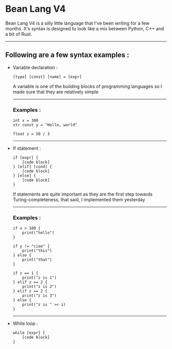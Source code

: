 # Bean Lang V4
Bean Lang V4 is a silly little language that I've been writing for a few months.
It's syntax is designed to look like a mix between Python, C++ and a bit of Rust.

---

## Following are a few syntax examples :

- Variable declaration :
	```
	[type] [const] [name] = [expr]
	```

	A variable is one of the building blocks of programming languages so I made sure that they are relatively simple

	---
	### Examples :
	```
	int x = 300
	str const y = "Hello, world"

	float z = 50 / 3
	```
	---

- If statement :
	```
	if [expr] {
		[code block]
	} [elif] [cond] {
		[code block]
	} [else] {
		[code block]
	}
	```

	If statements are quite important as they are the first step towards Turing-completeness, that said, I implemented them yesterday

	---
	### Examples :
	```
	if x > 100 {
		print("hello")
	}

	if y != "ciao" {
		print("this")
	} else {
		print("that")
	}

	if z == 1 {
		print("z is 1")
	} elif z == 2 {
		print("z is 2")
	} elif z == 2 {
		print("z is 3")
	} else {
		print("z is " >< z)
	}
	```
	---

- While loop :
	```
	while [expr] {
		[code block]
	}
	```
